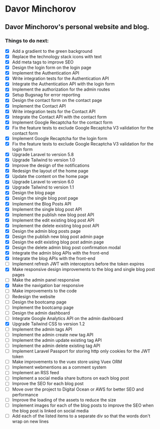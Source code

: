 # Davor Minchorov

## Davor Minchorov's personal website and blog.

### Things to do next:
- [x] Add a gradient to the green background
- [x] Replace the technology stack icons with text
- [x] Add meta tags to improve SEO
- [x] Design the login form on the login page
- [x] Implement the Authentication API
- [x] Write integration tests for the Authentication API
- [x] Integrate the Authentication API with the login form
- [x] Implement the authorization for the admin routes
- [x] Setup Bugsnag for error reporting
- [x] Design the contact form on the contact page
- [x] Implement the Contact API
- [x] Write integration tests for the Contact API
- [x] Integrate the Contact API with the contact form
- [x] Implement Google Recaptcha for the contact form
- [x] Fix the feature tests to exclude Google Recaptcha V3 validation for the contact form
- [x] Implement Google Recaptcha for the login form
- [x] Fix the feature tests to exclude Google Recaptcha V3 validation for the login form
- [x] Upgrade Laravel to version 5.8
- [x] Upgrade Tailwind to version 1.0
- [x] Improve the design of the notifications
- [x] Redesign the layout of the home page
- [x] Update the content on the home page
- [x] Upgrade Laravel to version 6.0
- [x] Upgrade Tailwind to version 1.1
- [x] Design the blog page
- [x] Design the single blog post page
- [x] Implement the Blog Posts API
- [x] Implement the single blog post API
- [x] Implement the publish new blog post API
- [x] Implement the edit existing blog post API
- [x] Implement the delete existing blog post API
- [x] Design the admin blog posts page
- [x] Design the publish new blog post admin page
- [x] Design the edit existing blog post admin page
- [x] Design the delete admin blog post confirmation modal
- [x] Integrate the admin blog APIs with the front-end
- [x] Integrate the blog APIs with the front-end
- [ ] Implement refresh JWT with interceptors before the token expires
- [x] Make responsive design improvements to the blog and single blog post pages
- [ ] Make the admin panel responsive
- [x] Make the navigation bar responsive
- [ ] Make improvements to the code
- [ ] Redesign the website
- [ ] Design the bootcamp page
- [ ] Implement the bootcamp page
- [ ] Design the admin dashboard
- [ ] Integrate Google Analytics API on the admin dashboard
- [x] Upgrade Tailwind CSS to version 1.2
- [ ] Implement the admin tags API
- [ ] Implement the admin create new tag API
- [ ] Implement the admin update existing tag API
- [ ] Implement the admin delete existing tag API
- [ ] Implement Laravel Passport for storing http only cookies for the JWT token
- [ ] Make improvements to the vuex store using Vuex ORM
- [ ] Implement webmentions as a comment system
- [ ] Implement an RSS feed
- [ ] Implement a social media share buttons on each blog post
- [ ] Improve the SEO for each blog post
- [ ] Move over the project to Digital Ocean or AWS for better SEO and performance
- [ ] Improve the loading of the assets to reduce the size
- [ ] Implement images for each of the blog posts to improve the SEO when the blog post is linked on social media
- [ ] Add each of the listed items to a separate div so that the words don't wrap on new lines
